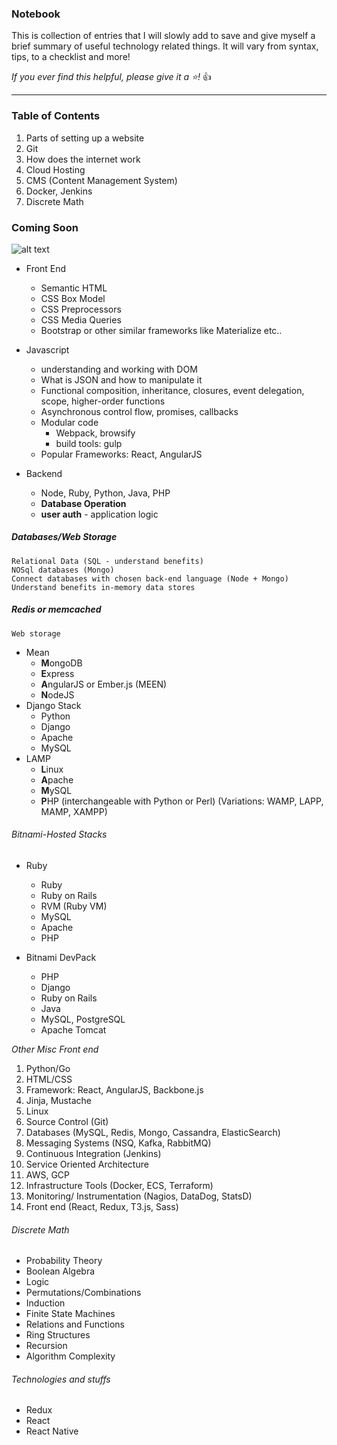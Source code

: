 ### Notebook
This is collection of entries that I will slowly add to save and give myself a brief summary of useful technology related things. It will vary from syntax, tips, to a checklist and more! 

*If you ever find this helpful, please give it a :star:!* :thumbsup:

---

### Table of Contents
1. Parts of setting up a website
2. Git 
3. How does the internet work
4. Cloud Hosting
5. CMS (Content Management System)
6. Docker, Jenkins
7. Discrete Math

### Coming Soon
![alt text](https://content-static.upwork.com/blog/uploads/sites/3/2015/05/27170038/Software-stack-reworked.png "Software Stack")

- Front End
	* Semantic HTML
	* CSS Box Model
	* CSS Preprocessors
	* CSS Media Queries
	* Bootstrap or other similar frameworks like Materialize etc..
	
-  Javascript
	* understanding and working with DOM
	* What is JSON and how to manipulate it
	* Functional composition, inheritance, closures, event delegation, scope, higher-order functions
	* Asynchronous control flow, promises, callbacks
	* Modular code
		- Webpack, browsify
		- build tools: gulp
	* Popular Frameworks: React, AngularJS
	
	
- Backend
	* Node, Ruby, Python, Java, PHP
	* **Database Operation**
	* **user auth** - application logic
	
##### Databases/Web Storage
	Relational Data (SQL - understand benefits)
	NOSql databases (Mongo)
	Connect databases with chosen back-end language (Node + Mongo)
	Understand benefits in-memory data stores

##### Redis or memcached
	Web storage

- Mean
	* **M**ongoDB
	* **E**xpress
	* **A**ngularJS or Ember.js (MEEN)
	* **N**odeJS
- Django Stack
	* Python
	* Django
	* Apache
	* MySQL
- LAMP
	* **L**inux
	* **A**pache
	* **M**ySQL
	* **P**HP (interchangeable with Python or Perl)
(Variations: WAMP, LAPP, MAMP, XAMPP)
	
###### Bitnami-Hosted Stacks
- Ruby
	* Ruby
	* Ruby on Rails
	* RVM (Ruby VM)
	* MySQL
	* Apache
	* PHP

- Bitnami DevPack
	* PHP
	* Django
	* Ruby on Rails
	* Java
	* MySQL, PostgreSQL
	* Apache Tomcat
	
*Other Misc Front end*

1. Python/Go
2. HTML/CSS
3. Framework: React, AngularJS, Backbone.js
4. Jinja, Mustache
5. Linux
6. Source Control (Git)
7. Databases (MySQL, Redis, Mongo, Cassandra, ElasticSearch)
8. Messaging Systems (NSQ, Kafka, RabbitMQ)
9. Continuous Integration (Jenkins)
10. Service Oriented Architecture
11. AWS, GCP
12. Infrastructure Tools (Docker, ECS, Terraform)
13. Monitoring/ Instrumentation (Nagios, DataDog, StatsD)
14. Front end (React, Redux, T3.js, Sass)

###### Discrete Math
- Probability Theory
- Boolean Algebra
- Logic
- Permutations/Combinations
- Induction
- Finite State Machines
- Relations and Functions
- Ring Structures
- Recursion
- Algorithm Complexity

###### Technologies and stuffs
- Redux
- React
- React Native



	
